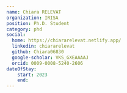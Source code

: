 ```yaml
---
name: Chiara RELEVAT
organization: IRISA
position: Ph.D. Student
category: phd
social:
  home: https://chiararelevat.netlify.app/
  linkedin: chiararelevat
  github: Chiara06830
  google-scholar: VKS_GXEAAAAJ
  orcid: 0009-0008-5240-2606
dateOfStay: 
    start: 2023
    end: 
---
```

